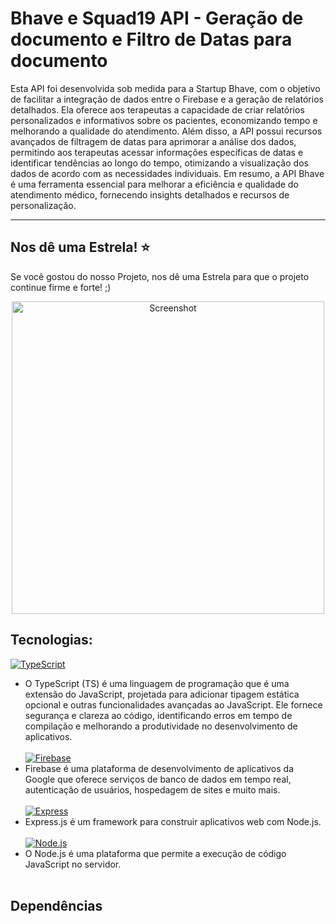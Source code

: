 # Bhave e Squad19 API - Geração de documento e Filtro de Datas para documento

Esta API foi desenvolvida sob medida para a Startup Bhave, com o objetivo de facilitar a integração de dados entre o Firebase e a geração de relatórios detalhados. Ela oferece aos terapeutas a capacidade de criar relatórios personalizados e informativos sobre os pacientes, economizando tempo e melhorando a qualidade do atendimento. Além disso, a API possui recursos avançados de filtragem de datas para aprimorar a análise dos dados, permitindo aos terapeutas acessar informações específicas de datas e identificar tendências ao longo do tempo, otimizando a visualização dos dados de acordo com as necessidades individuais. Em resumo, a API Bhave é uma ferramenta essencial para melhorar a eficiência e qualidade do atendimento médico, fornecendo insights detalhados e recursos de personalização.

---

## Nos dê uma Estrela! :star:
Se você gostou do nosso Projeto, nos dê uma Estrela para que o projeto continue firme e forte! ;)

<p align="center">
  <img src="https://github.com/Sout23Residencia/Squad19/assets/100872126/24088644-ded6-42c7-ab9b-b04cf1e98116" width="500" heigh="700" alt="Screenshot">
</p>

## Tecnologias:
    
[![TypeScript](https://img.shields.io/badge/TypeScript-007ACC?style=for-the-badge&logo=typescript&logoColor=white)](https://www.typescriptlang.org/) <br>
- O TypeScript (TS) é uma linguagem de programação que é uma extensão do JavaScript, projetada para adicionar tipagem estática opcional e outras funcionalidades avançadas ao JavaScript. Ele fornece segurança e clareza ao código, identificando erros em tempo de compilação e melhorando a produtividade no desenvolvimento de aplicativos. <br> <br>
[![Firebase](https://img.shields.io/badge/firebase-ffca28?style=for-the-badge&logo=firebase&logoColor=black)](https://firebaseopensource.com/projects/firebase/firebase-tools/) <br>
- Firebase é uma plataforma de desenvolvimento de aplicativos da Google que oferece serviços de banco de dados em tempo real, autenticação de usuários, hospedagem de sites e muito mais.  <br> <br>
[![Express](https://img.shields.io/badge/Express%20js-000000?style=for-the-badge&logo=express&logoColor=white)](https://expressjs.com/) <br>
- Express.js é um framework para construir aplicativos web com Node.js. <br> <br>
[![Node.js](https://img.shields.io/badge/Node%20js-339933?style=for-the-badge&logo=nodedotjs&logoColor=white)](https://www.typescriptlang.org/) <br>
- O Node.js é uma plataforma que permite a execução de código JavaScript no servidor. <br> <br>
## Dependências




